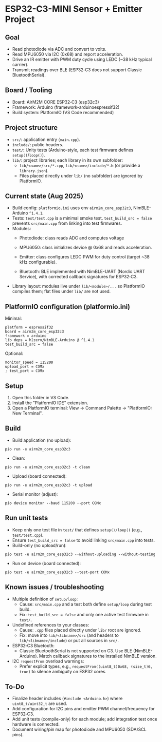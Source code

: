 # ESP32-C3-MINI Sensor + Emitter Project

## Goal
- Read photodiode via ADC and convert to volts.
- Read MPU6050 via I2C (0x68) and report acceleration.
- Drive an IR emitter with PWM duty cycle using LEDC (~38 kHz typical carrier).
- Transmit readings over BLE (ESP32‑C3 does not support Classic BluetoothSerial).

## Board / Tooling
- Board: AirM2M CORE ESP32‑C3 (esp32c3)
- Framework: Arduino (framework-arduinoespressif32)
- Build system: PlatformIO (VS Code recommended)

## Project structure
- `src/`: application entry (`main.cpp`).
- `include/`: public headers.
- `test/`: Unity tests (Arduino-style, each test firmware defines `setup()`/`loop()`).
- `lib/`: project libraries; each library in its own subfolder:
  - `lib/<name>/src/*.cpp`, `lib/<name>/include/*.h` (or provide a `library.json`).
  - Files placed directly under `lib/` (no subfolder) are ignored by PlatformIO.

## Current state (Aug 2025)
- Build config: `platformio.ini` uses env `airm2m_core_esp32c3`, NimBLE-Arduino `^1.4.1`.
- Tests: `test/test.cpp` is a minimal smoke test. `test_build_src = false` prevents `src/main.cpp` from linking into test firmwares.
- Modules:
  - Photodiode: class reads ADC and computes voltage
  
  - MPU6050: class initializes device @ 0x68 and reads acceleration.
  - Emitter: class configures LEDC PWM for duty control (target ~38 kHz configurable).
  - Bluetooth: BLE implemented with NimBLE-UART (Nordic UART Service), with corrected callback signatures for ESP32‑C3.
- Library layout: modules live under `lib/<module>/...` so PlatformIO compiles them; flat files under `lib/` are not used.

## PlatformIO configuration (platformio.ini)
Minimal:
```
platform = espressif32
board = airm2m_core_esp32c3
framework = arduino
lib_deps = h2zero/NimBLE-Arduino @ ^1.4.1
test_build_src = false
```
Optional:
```
monitor_speed = 115200
upload_port = COMx
; test_port = COMx
```

## Setup
1) Open this folder in VS Code.
2) Install the "PlatformIO IDE" extension.
3) Open a PlatformIO terminal: View → Command Palette → "PlatformIO: New Terminal".

## Build
- Build application (no upload):
```
pio run -e airm2m_core_esp32c3
```
- Clean:
```
pio run -e airm2m_core_esp32c3 -t clean
```
- Upload (board connected):
```
pio run -e airm2m_core_esp32c3 -t upload
```
- Serial monitor (adjust):
```
pio device monitor --baud 115200 --port COMx
```

## Run unit tests
- Keep only one test file in `test/` that defines `setup()/loop()` (e.g., `test/test.cpp`).
- Ensure `test_build_src = false` to avoid linking `src/main.cpp` into tests.
- Build-only (no upload/run):
```
pio test -e airm2m_core_esp32c3 --without-uploading --without-testing
```
- Run on device (board connected):
```
pio test -e airm2m_core_esp32c3 --test-port COMx
```

## Known issues / troubleshooting
- Multiple definition of `setup/loop`:
  - Cause: `src/main.cpp` and a test both define `setup/loop` during test build.
  - Fix: `test_build_src = false` and only one active test firmware in `test/`.
- Undefined references to your classes:
  - Cause: `.cpp` files placed directly under `lib/` root are ignored.
  - Fix: move into `lib/<libname>/src` (and headers to `lib/<libname>/include`) or put all sources in `src/`.
- ESP32‑C3 Bluetooth:
  - Classic BluetoothSerial is not supported on C3. Use BLE (NimBLE-Arduino). Match callback signatures to the installed NimBLE version.
- I2C `requestFrom` overload warnings:
  - Prefer explicit types, e.g., `requestFrom((uint8_t)0x68, (size_t)6, true)` to silence ambiguity on ESP32 cores.

## To‑Do
- Finalize header includes (`#include <Arduino.h>`) where `uint8_t/uint32_t` are used.
- Add configuration for I2C pins and emitter PWM channel/frequency for ESP32‑C3.
- Add unit tests (compile-only) for each module; add integration test once hardware is connected.
- Document wiring/pin map for photodiode and MPU6050 (SDA/SCL pins).
